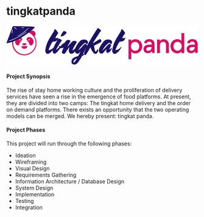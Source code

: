 # tingkatpanda

![Tingkat Panda Logo](https://github.com/shaunpaulsingh/tingkatpanda/raw/master/htdocs/images/logo.png)

<h4>Project Synopsis</h4>
<p>
The rise of stay home working culture and the proliferation of delivery services have seen a rise in the emergence of food platforms. At present, they are divided into two camps: The tingkat home delivery and the order on demand platforms. There exists an opportunity that the two operating models can be merged. We hereby present: tingkat panda.
</p>

<h4>Project Phases</h4>
<p>
This project will run through the following phases:

<ul>
  <li>Ideation</li>
  <li>Wireframing</l1>
  <li>Visual Design</li>
  <li>Requirements Gathering</li>
  <li>Information Architecture / Database Design</li>
  <li>System Design</li>
  <li>Implementation</li>
  <li>Testing</li>
  <li>Integration</li>
</ul>
